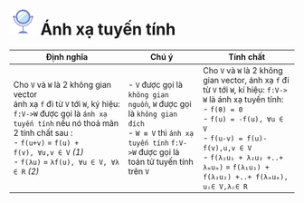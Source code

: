 # ![icons8-mirror.png](https://raw.githubusercontent.com/Zenfection/Image/master/2021/05/12-21-25-32-icons8-mirror.png) Ánh xạ tuyến tính

| Định nghĩa                                                                                                                                                                                                                                             | Chú ý                                                                                                                                                         | Tính chất                                                                                                                                                                                                                                                                    |
| ------------------------------------------------------------------------------------------------------------------------------------------------------------------------------------------------------------------------------------------------------ | ------------------------------------------------------------------------------------------------------------------------------------------------------------- | ---------------------------------------------------------------------------------------------------------------------------------------------------------------------------------------------------------------------------------------------------------------------------- |
| Cho `V` và `W` là 2 không gian vector<br>ánh xạ `f` đi từ `V` tới `W`, ký hiệu: `f:V->W` được gọi là `ánh xạ tuyến tính` nếu nó thoả mãn 2 tính chất sau : <br>- `f(u+v)` = `f(u) + f(v), ∀u,v ∈ V` *(1)*<br>- `f(λu)` = `λf(u), ∀u ∈ V, ∀λ ∈ R` *(2)* | - `V` được gọi là `không gian nguồn`, `W` được gọi là `không gian đích`<br>- `W ≡ V` thì `ánh xạ tuyến tính` `f:V->W` được gọi là toán tử tuyến tính trên `V` | Cho `V` và `W` là 2 không gian vector, ánh xạ `f` đi từ `V` tới `W`, kí hiệu: `f:V-> W` là ánh xạ tuyến tính:<br>- `f(θ) = 0` <br>- `f(u) = -f(u), ∀u ∈ V`<br>- `f(u-v) = f(u)-f(v),u,v ∈ V`<br>- `f(λ₁u₁ + λ₂u₂ +..+ λₘuₘ)` = `f(λ₁u₁) + f(λ₂u₂) +..+ f(λₘuₘ), uᵢ∈ V,λᵢ∈ R` |



